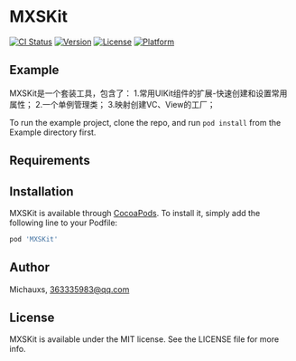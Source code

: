 # MXSKit

[![CI Status](https://img.shields.io/travis/Michauxs/MXSKit.svg?style=flat)](https://travis-ci.org/Michauxs/MXSKit)
[![Version](https://img.shields.io/cocoapods/v/MXSKit.svg?style=flat)](https://cocoapods.org/pods/MXSKit)
[![License](https://img.shields.io/cocoapods/l/MXSKit.svg?style=flat)](https://cocoapods.org/pods/MXSKit)
[![Platform](https://img.shields.io/cocoapods/p/MXSKit.svg?style=flat)](https://cocoapods.org/pods/MXSKit)

## Example

MXSKit是一个套装工具，包含了：
1.常用UIKit组件的扩展-快速创建和设置常用属性；
2.一个单例管理类；
3.映射创建VC、View的工厂；

To run the example project, clone the repo, and run `pod install` from the Example directory first.

## Requirements

## Installation

MXSKit is available through [CocoaPods](https://cocoapods.org). To install
it, simply add the following line to your Podfile:

```ruby
pod 'MXSKit'
```

## Author

Michauxs, 363335983@qq.com

## License

MXSKit is available under the MIT license. See the LICENSE file for more info.
